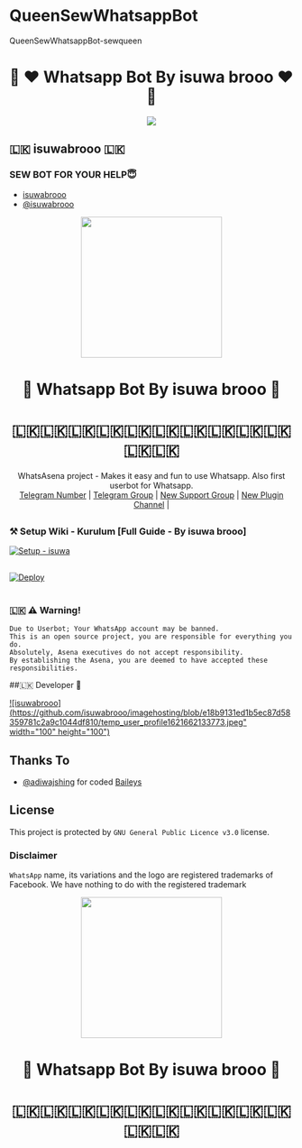 # QueenSewWhatsappBot
QueenSewWhatsappBot-sewqueen
<div align="center">
<h1>🍁  ❤ Whatsapp Bot By isuwa brooo ❤  🍁</h1>
</div>
<div align="center">
<img src="https://github.com/isuwabrooo/imagehosting/blob/00aa7f2685f0114a2111f57149d8f0a27b2481c9/VID-20210724-WA0003.gif" />
  </div>


## 🇱🇰 isuwabrooo 🇱🇰  
### SEW BOT FOR YOUR HELP😇

- [isuwabrooo](https://github.com/isuwabrooo)
- [@isuwabrooo](https://t.me/isuwabrooo)



<div align="center">
  <img src="https://github.com/isuwabrooo/imagehosting/blob/e18b9131ed1b5ec87d58359781c2a9c1044df810/temp_user_profile1621662133773.jpeg" width="250" height="250">
  <h1>🍁  Whatsapp Bot By isuwa brooo  🍁</h1>
  <h1>🇱🇰🇱🇰🇱🇰🇱🇰🇱🇰🇱🇰🇱🇰🇱🇰🇱🇰🇱🇰🇱🇰🇱🇰</h1>
</div>
<p align="center">
    WhatsAsena project - Makes it easy and fun to use Whatsapp. Also first userbot for Whatsapp.
    <br>
        <a href="https://t.me/isuwabrooo">Telegram Number</a> |
        <a href="https://t.me/AsenaSupport">Telegram Group</a> |
        <a href="https://t.me/asenaremaster">New Support Group</a> |
        <a href="https://t.me/unofficialplugin">New Plugin Channel</a> |
    <br>
</p>



##

### ⚒️ Setup Wiki - Kurulum [Full Guide - By isuwa brooo]
[![Setup - isuwa](https://github.com/isuwabrooo/imagehosting/blob/7d17c40df5099525556eb014b20a13eca4ac1176/20210628_090852.png?size=75 )](https://github.com/isuwabrooo/isuwaBot/wiki)

##
[![Deploy](https://www.linkpicture.com/q/heroku.jpg)](https://heroku.com/deploy?template=https://github.com/isuwabrooo/QueenSewWhatsappBot.git)
     </div>
<br>
<br >
 
### 🇱🇰 ⚠️ Warning! 
```
Due to Userbot; Your WhatsApp account may be banned.
This is an open source project, you are responsible for everything you do. 
Absolutely, Asena executives do not accept responsibility.
By establishing the Asena, you are deemed to have accepted these responsibilities.
```

##🇱🇰 Developer 🍁

[![isuwabrooo](https://github.com/isuwabrooo/imagehosting/blob/e18b9131ed1b5ec87d58359781c2a9c1044df810/temp_user_profile1621662133773.jpeg" width="100" height="100")](https://www.fusuf.codes)

## Thanks To
- [@adiwajshing](https://github.com/adiwajshing) for coded [Baileys](https://github.com/adiwajshing/Baileys) 

## License
This project is protected by `GNU General Public Licence v3.0` license.

### Disclaimer
`WhatsApp` name, its variations and the logo are registered trademarks of Facebook. We have nothing to do with the registered trademark

<div align="center">
  <img src="https://github.com/isuwabrooo/imagehosting/blob/7d17c40df5099525556eb014b20a13eca4ac1176/IMG_20210628_090553.jpg" width="250" height="250">
  <h1>🍁  Whatsapp Bot By isuwa brooo  🍁</h1>
  <h1>🇱🇰🇱🇰🇱🇰🇱🇰🇱🇰🇱🇰🇱🇰🇱🇰🇱🇰🇱🇰🇱🇰🇱🇰</h1>
</div>
